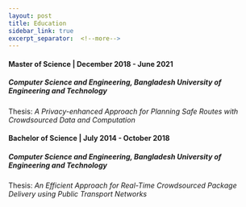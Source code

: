 ```yaml
---
layout: post
title: Education
sidebar_link: true
excerpt_separator:  <!--more-->
---
```


#### Master of Science | December 2018 - June 2021

##### Computer Science and Engineering, Bangladesh University of Engineering and Technology

Thesis: *A Privacy-enhanced Approach for Planning Safe Routes with Crowdsourced Data and Computation*

<!-- <font size="4"> Computer Science and Engineering, Bangladesh University of Engineering and Technology </font>
<font size="3"> Thesis: A Privacy-enhanced Approach for Planning Safe Routes with Crowdsourced Data and Computation </font> -->

#### Bachelor of Science | July 2014 - October 2018

##### Computer Science and Engineering, Bangladesh University of Engineering and Technology

Thesis: *An Efficient Approach for Real-Time Crowdsourced Package Delivery using Public Transport Networks*

<!-- <font size="4"> Computer Science and Engineering, Bangladesh University of Engineering and Technology </font>
<font size="3"> Thesis: An Efficient Approach for Real-Time Crowdsourced Package Delivery using Public Transport Networks </font> -->
